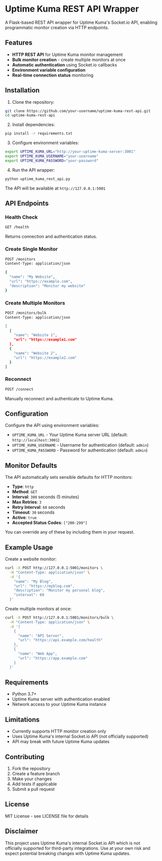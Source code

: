 # Uptime Kuma REST API Wrapper

A Flask-based REST API wrapper for Uptime Kuma's Socket.io API, enabling programmatic monitor creation via HTTP endpoints.

## Features

- **HTTP REST API** for Uptime Kuma monitor management
- **Bulk monitor creation** - create multiple monitors at once
- **Automatic authentication** using Socket.io callbacks
- **Environment variable configuration**
- **Real-time connection status** monitoring

## Installation

1. Clone the repository:
```bash
git clone https://github.com/your-username/uptime-kuma-rest-api.git
cd uptime-kuma-rest-api
```

2. Install dependencies:
```bash
pip install -r requirements.txt
```

3. Configure environment variables:
```bash
export UPTIME_KUMA_URL="http://your-uptime-kuma-server:3001"
export UPTIME_KUMA_USERNAME="your-username"
export UPTIME_KUMA_PASSWORD="your-password"
```

4. Run the API wrapper:
```bash
python uptime_kuma_rest_api.py
```

The API will be available at `http://127.0.0.1:5001`

## API Endpoints

### Health Check
```bash
GET /health
```
Returns connection and authentication status.

### Create Single Monitor
```bash
POST /monitors
Content-Type: application/json

{
  "name": "My Website",
  "url": "https://example.com",
  "description": "Monitor my website"
}
```

### Create Multiple Monitors
```bash
POST /monitors/bulk
Content-Type: application/json

[
  {
    "name": "Website 1",
    "url": "https://example1.com"
  },
  {
    "name": "Website 2", 
    "url": "https://example2.com"
  }
]
```

### Reconnect
```bash
POST /connect
```
Manually reconnect and authenticate to Uptime Kuma.

## Configuration

Configure the API using environment variables:

- `UPTIME_KUMA_URL` - Your Uptime Kuma server URL (default: `http://localhost:3001`)
- `UPTIME_KUMA_USERNAME` - Username for authentication (default: `admin`)
- `UPTIME_KUMA_PASSWORD` - Password for authentication (default: `admin`)

## Monitor Defaults

The API automatically sets sensible defaults for HTTP monitors:

- **Type**: `http`
- **Method**: `GET`
- **Interval**: `300` seconds (5 minutes)
- **Max Retries**: `3`
- **Retry Interval**: `60` seconds
- **Timeout**: `30` seconds
- **Active**: `true`
- **Accepted Status Codes**: `["200-299"]`

You can override any of these by including them in your request.

## Example Usage

Create a website monitor:
```bash
curl -X POST http://127.0.0.1:5001/monitors \
  -H "Content-Type: application/json" \
  -d '{
    "name": "My Blog",
    "url": "https://myblog.com",
    "description": "Monitor my personal blog",
    "interval": 60
  }'
```

Create multiple monitors at once:
```bash
curl -X POST http://127.0.0.1:5001/monitors/bulk \
  -H "Content-Type: application/json" \
  -d '[
    {
      "name": "API Server",
      "url": "https://api.example.com/health"
    },
    {
      "name": "Web App",
      "url": "https://app.example.com"
    }
  ]'
```

## Requirements

- Python 3.7+
- Uptime Kuma server with authentication enabled
- Network access to your Uptime Kuma instance

## Limitations

- Currently supports HTTP monitor creation only
- Uses Uptime Kuma's internal Socket.io API (not officially supported)
- API may break with future Uptime Kuma updates

## Contributing

1. Fork the repository
2. Create a feature branch
3. Make your changes
4. Add tests if applicable
5. Submit a pull request

## License

MIT License - see LICENSE file for details

## Disclaimer

This project uses Uptime Kuma's internal Socket.io API which is not officially supported for third-party integrations. Use at your own risk and expect potential breaking changes with Uptime Kuma updates.